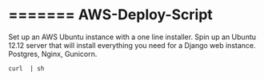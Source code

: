 =======
AWS-Deploy-Script
=================

Set up an AWS Ubuntu instance with a one line installer. Spin up an Ubuntu 12.12 server that will install everything you need for a Django web instance. Postgres, Nginx, Gunicorn.

    curl  | sh

